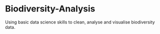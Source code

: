 # Biodiversity-Analysis
Using basic data science skills to clean, analyse and visualise biodiversity data.
